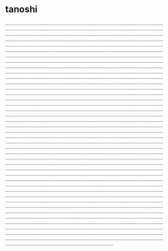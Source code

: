 # tanoshi

.................................................................................................................................................................................................................................................................................................................................................................................................................................................................................................................................................................................................................................................................................................................................................................................................................................................................................................................................................................................................................................................................................................................................................................................................................................................................................................................................................................................................................................................................................................................................................................................................................................................................................................................................................................................................................................................................................................................................................................................................................................................................................................................................................................................................................................................................................................................................................................................................................................................................................................................................................................................................................................................................................................................................................................................................................................................................................................................................................................................................................................................................................................................................................................................................................................................................................................................................................................................................................................................................................................................................................................................................................................................................................................................................................................................................................................................................................................................................................................................................................................................................................................................................................................................................................................................................................................................................................................................................................................................................................................................................................................................................................................................................................................................................................................................................................................................................................................................................................................................................................................................................................................................................................................................................................................................................................................................................................................................